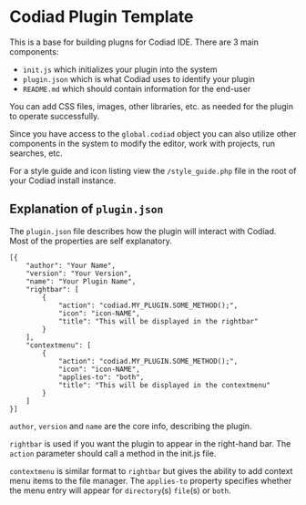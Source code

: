 # Codiad Plugin Template

This is a base for building plugns for Codiad IDE. There are 3 main components:

* `init.js` which initializes your plugin into the system
* `plugin.json` which is what Codiad uses to identify your plugin
* `README.md` which should contain information for the end-user

You can add CSS files, images, other libraries, etc. as needed for the plugin to operate successfully.

Since you have access to the `global.codiad` object you can also utilize other components in the system to modify the
editor, work with projects, run searches, etc.

For a style guide and icon listing view the `/style_guide.php` file in the root of your Codiad install instance.

## Explanation of `plugin.json`

The `plugin.json` file describes how the plugin will interact with Codiad. Most of the properties are self explanatory.

```
[{
    "author": "Your Name",
    "version": "Your Version",
    "name": "Your Plugin Name",
    "rightbar": [
        {
            "action": "codiad.MY_PLUGIN.SOME_METHOD();",
            "icon": "icon-NAME",
            "title": "This will be displayed in the rightbar"
        }
    ],
    "contextmenu": [
        {
            "action": "codiad.MY_PLUGIN.SOME_METHOD();",
            "icon": "icon-NAME",
            "applies-to": "both",
            "title": "This will be displayed in the contextmenu"
        }
    ]
}]
```

`author`, `version` and `name` are the core info, describing the plugin.

`rightbar` is used if you want the plugin to appear in the right-hand bar. The `action` parameter should
call a method in the init.js file.

`contextmenu` is similar format to `rightbar` but gives the ability to add context menu items to the file manager.
The `applies-to` property specifies whether the menu entry will appear for `directory`(s) `file`(s) or `both`.
